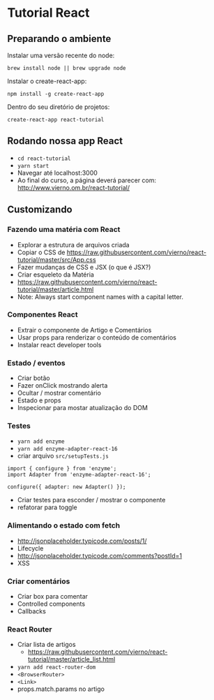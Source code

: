 # Tutorial React

## Preparando o ambiente

Instalar uma versão recente do node:

`brew install node || brew upgrade node`

Instalar o create-react-app:

`npm install -g create-react-app`

Dentro do seu diretório de projetos:

`create-react-app react-tutorial`


## Rodando nossa app React

- `cd react-tutorial`
- `yarn start`
- Navegar até localhost:3000
- Ao final do curso, a página deverá parecer com: http://www.vierno.om.br/react-tutorial/


## Customizando

### Fazendo uma matéria com React

- Explorar a estrutura de arquivos criada
- Copiar o CSS de https://raw.githubusercontent.com/vierno/react-tutorial/master/src/App.css
- Fazer mudanças de CSS e JSX (o que é JSX?)
- Criar esqueleto da Matéria
- https://raw.githubusercontent.com/vierno/react-tutorial/master/article.html
- Note: Always start component names with a capital letter.

### Componentes React

- Extrair o componente de Artigo e Comentários
- Usar props para renderizar o conteúdo de comentários
- Instalar react developer tools

### Estado / eventos

- Criar botão
- Fazer onClick mostrando alerta
- Ocultar / mostrar comentário
- Estado e props
- Inspecionar para mostar atualização do DOM

### Testes

- `yarn add enzyme`
- `yarn add enzyme-adapter-react-16`
- criar arquivo `src/setupTests.js`
```
import { configure } from 'enzyme';
import Adapter from 'enzyme-adapter-react-16';

configure({ adapter: new Adapter() });
```
- Criar testes para esconder / mostrar o componente
- refatorar para toggle

### Alimentando o estado com fetch

- http://jsonplaceholder.typicode.com/posts/1/
- Lifecycle
- http://jsonplaceholder.typicode.com/comments?postId=1
- XSS

### Criar comentários 

- Criar box para comentar
- Controlled components
- Callbacks

### React Router

- Criar lista de artigos
    - https://raw.githubusercontent.com/vierno/react-tutorial/master/article_list.html
- `yarn add react-router-dom`
- `<BrowserRouter>`
- `<Link>`
- props.match.params no artigo

